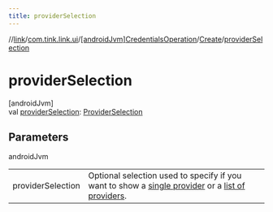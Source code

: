 ```yaml
---
title: providerSelection
---
```

//[link](../../../../index.html)/[com.tink.link.ui](../../index.html)/[[androidJvm]CredentialsOperation](../index.html)/[Create](index.html)/[providerSelection](provider-selection.html)



# providerSelection



[androidJvm]\
val [providerSelection](provider-selection.html): [ProviderSelection](../../[android-jvm]-provider-selection/index.html)



## Parameters


androidJvm

| | |
|---|---|
| providerSelection | Optional selection used to specify if you want to show a [single provider](../../[android-jvm]-provider-selection/-single-provider/index.html) or a [list of providers](../../[android-jvm]-provider-selection/-provider-list/index.html). |





